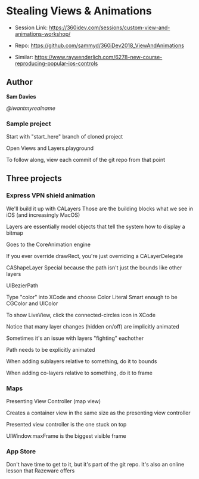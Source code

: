 # Stealing Views & Animations

* Session Link:
https://360idev.com/sessions/custom-view-and-animations-workshop/

* Repo:
https://github.com/sammyd/360iDev2018_ViewAndAnimations

* Similar:
https://www.raywenderlich.com/6278-new-course-reproducing-popular-ios-controls


## Author

**Sam Davies**

*@iwantmyrealname*

### Sample project

Start with "start_here" branch of cloned project

Open Views and Layers.playground

To follow along, view each commit of the git repo from that point

## Three projects
### Express VPN shield animation

We'll build it up with CALayers
  Those are the building blocks what we see in iOS (and increasingly MacOS)

Layers are essentially model objects that tell the system how to display a bitmap

Goes to the CoreAnimation engine

If you ever override drawRect, you're just overriding a CALayerDelegate

CAShapeLayer
  Special because the path isn't just the bounds like other layers

UIBezierPath

Type "color" into XCode and choose Color Literal
  Smart enough to be CGColor and UIColor

To show LiveView, click the connected-circles icon in XCode

Notice that many layer changes (hidden on/off) are implicitly animated

  Sometimes it's an issue with layers "fighting" eachother

  Path needs to be explicitly animated

When adding sublayers relative to something, do it to bounds

When adding co-layers relative to something, do it to frame

### Maps

Presenting View Controller (map view)

  Creates a container view in the same size as the presenting view controller

Presented view controller is the one stuck on top

UIWindow.maxFrame is the biggest visible frame

### App Store

Don't have time to get to it, but it's part of the git repo.  It's also an online lesson that Razeware offers
